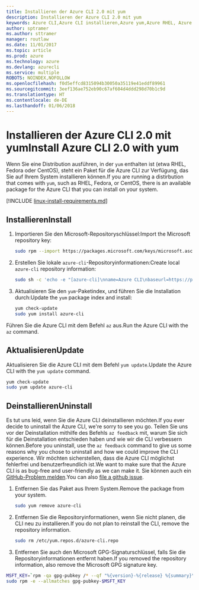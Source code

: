 ```yaml
---
title: Installieren der Azure CLI 2.0 mit yum
description: Installieren der Azure CLI 2.0 mit yum
keywords: Azure CLI,Azure CLI installieren,Azure yum,Azure RHEL, Azure Fedora, Azure CentOS
author: sptramer
ms.author: sttramer
manager: routlaw
ms.date: 11/01/2017
ms.topic: article
ms.prod: azure
ms.technology: azure
ms.devlang: azurecli
ms.service: multiple
ROBOTS: NOINDEX,NOFOLLOW
ms.openlocfilehash: f0d5effcd8315094b30050a35119e41eddf89961
ms.sourcegitcommit: 3eef136ae752eb90c67af604d4ddd298d70b1c9d
ms.translationtype: HT
ms.contentlocale: de-DE
ms.lasthandoff: 01/06/2018
---
```

# <a name="install-azure-cli-20-with-yum"></a><span data-ttu-id="4831e-104">Installieren der Azure CLI 2.0 mit yum</span><span class="sxs-lookup"><span data-stu-id="4831e-104">Install Azure CLI 2.0 with yum</span></span>

<span data-ttu-id="4831e-105">Wenn Sie eine Distribution ausführen, in der `yum` enthalten ist (etwa RHEL, Fedora oder CentOS), steht ein Paket für die Azure CLI zur Verfügung, das Sie auf Ihrem System installieren können.</span><span class="sxs-lookup"><span data-stu-id="4831e-105">If you are running a distirbution that comes with `yum`, such as RHEL, Fedora, or CentOS, there is an available package for the Azure CLI that you can install on your system.</span></span>

[!INCLUDE [linux-install-requirements.md](includes/linux-install-requirements.md)]

## <a name="install"></a><span data-ttu-id="4831e-106">Installieren</span><span class="sxs-lookup"><span data-stu-id="4831e-106">Install</span></span>

1. <span data-ttu-id="4831e-107">Importieren Sie den Microsoft-Repositoryschlüssel:</span><span class="sxs-lookup"><span data-stu-id="4831e-107">Import the Microsoft repository key:</span></span>

   ```bash
   sudo rpm --import https://packages.microsoft.com/keys/microsoft.asc
   ```

2. <span data-ttu-id="4831e-108">Erstellen Sie lokale `azure-cli`-Repositoryinformationen:</span><span class="sxs-lookup"><span data-stu-id="4831e-108">Create local `azure-cli` repository information:</span></span>

   ```bash
   sudo sh -c 'echo -e "[azure-cli]\nname=Azure CLI\nbaseurl=https://packages.microsoft.com/yumrepos/azure-cli\nenabled=1\ngpgcheck=1\ngpgkey=https://packages.microsoft.com/keys/microsoft.asc" > /etc/yum.repos.d/azure-cli.repo'
   ```

3. <span data-ttu-id="4831e-109">Aktualisieren Sie den `yum`-Paketindex, und führen Sie die Installation durch:</span><span class="sxs-lookup"><span data-stu-id="4831e-109">Update the `yum` package index and install:</span></span>

   ```bash
   yum check-update
   sudo yum install azure-cli
   ```

<span data-ttu-id="4831e-110">Führen Sie die Azure CLI mit dem Befehl `az` aus.</span><span class="sxs-lookup"><span data-stu-id="4831e-110">Run the Azure CLI with the `az` command.</span></span>

## <a name="update"></a><span data-ttu-id="4831e-111">Aktualisieren</span><span class="sxs-lookup"><span data-stu-id="4831e-111">Update</span></span>

<span data-ttu-id="4831e-112">Aktualisieren Sie die Azure CLI mit dem Befehl `yum update`.</span><span class="sxs-lookup"><span data-stu-id="4831e-112">Update the Azure CLI with the `yum update` command.</span></span>

```bash
yum check-update
sudo yum update azure-cli
```

## <a name="uninstall"></a><span data-ttu-id="4831e-113">Deinstallieren</span><span class="sxs-lookup"><span data-stu-id="4831e-113">Uninstall</span></span>

<span data-ttu-id="4831e-114">Es tut uns leid, wenn Sie die Azure CLI deinstallieren möchten.</span><span class="sxs-lookup"><span data-stu-id="4831e-114">If you ever decide to uninstall the Azure CLI, we're sorry to see you go.</span></span> <span data-ttu-id="4831e-115">Teilen Sie uns vor der Deinstallation mithilfe des Befehls `az feedback` mit, warum Sie sich für die Deinstallation entschieden haben und wie wir die CLI verbessern können.</span><span class="sxs-lookup"><span data-stu-id="4831e-115">Before you uninstall, use the `az feedback` command to give us some reasons why you chose to uninstall and how we could improve the CLI experience.</span></span> <span data-ttu-id="4831e-116">Wir möchten sicherstellen, dass die Azure CLI möglichst fehlerfrei und benutzerfreundlich ist.</span><span class="sxs-lookup"><span data-stu-id="4831e-116">We want to make sure that the Azure CLI is as bug-free and user-friendly as we can make it.</span></span> <span data-ttu-id="4831e-117">Sie können auch ein [GitHub-Problem melden](https://github.com/Azure/azure-cli/issues).</span><span class="sxs-lookup"><span data-stu-id="4831e-117">You can also [file a github issue](https://github.com/Azure/azure-cli/issues).</span></span>

1. <span data-ttu-id="4831e-118">Entfernen Sie das Paket aus Ihrem System.</span><span class="sxs-lookup"><span data-stu-id="4831e-118">Remove the package from your system.</span></span>

   ```bash
   sudo yum remove azure-cli
   ```

2. <span data-ttu-id="4831e-119">Entfernen Sie die Repositoryinformationen, wenn Sie nicht planen, die CLI neu zu installieren.</span><span class="sxs-lookup"><span data-stu-id="4831e-119">If you do not plan to reinstall the CLI, remove the repository information.</span></span>

   ```bash
   sudo rm /etc/yum.repos.d/azure-cli.repo
   ```

3. <span data-ttu-id="4831e-120">Entfernen Sie auch den Microsoft GPG-Signaturschlüssel, falls Sie die Repositoryinformationen entfernt haben.</span><span class="sxs-lookup"><span data-stu-id="4831e-120">If you removed the repository information, also remove the Microsoft GPG signature key.</span></span>

  ```bash
  MSFT_KEY=`rpm -qa gpg-pubkey /* --qf "%{version}-%{release} %{summary}\n" | grep Microsoft | awk '{print $1}'`
  sudo rpm -e --allmatches gpg-pubkey-$MSFT_KEY
  ```
